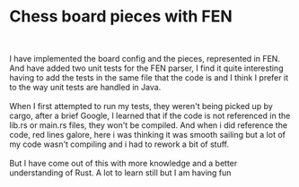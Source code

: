 
# Chess board pieces with FEN 
<br>

I have implemented the board config and the pieces, represented in FEN. And have added two unit tests for the FEN parser, I find it quite interesting having to add the tests in the same file that the code is and I think I prefer it to the way unit tests are handled in Java.<br>  
When I first attempted to run my tests, they weren't being picked up by cargo, after a brief Google, I learned that if the code is not referenced in the lib.rs or main.rs files, they won't be compiled. And when i did reference the code, red lines galore, here i was thinking it was smooth sailing but a lot of my code wasn't compiling and i had to rework a bit of stuff.<br>  
But I have come out of this with more knowledge and a better understanding of Rust. A lot to learn still but I am having fun
